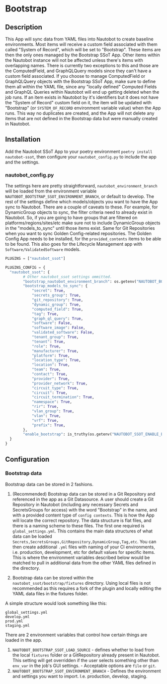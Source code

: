 # Bootstrap


## Description

This App will sync data from YAML files into Nautobot to create baseline environments. Most items will receive a custom field associated with them called "System of Record", which will be set to "Bootstrap". These items are then the only ones managed by the Bootstrap SSoT App. Other items within the Nautobot instance will not be affected unless there's items with overlapping names. There is currently two exceptions to this and those are the ComputedField, and GraphQLQuery models since they can't have a custom field associated. If you choose to manage ComputedField or GraphQLQuery objects with the Bootstrap SSoT App, make sure to define them all within the YAML file, since any "locally defined" Computed Fields and GraphQL Queries within Nautobot will end up getting deleted when the job runs. If an item exists in Nautobot by it's identifiers but it does not have the "System of Record" custom field on it, the item will be updated with "Bootstrap" (or `SYSTEM_OF_RECORD` environment variable value) when the App runs. This way no duplicates are created, and the App will not delete any items that are not defined in the Bootstrap data but were manually created in Nautobot.

## Installation

Add the Nautobot SSoT App to your poetry environment `poetry install nautobot-ssot`, then configure your `nautobot_config.py` to include the app and the settings.


### nautobot_config.py

The settings here are pretty straightforward, `nautobot_environment_branch` will be loaded from the environment variable `NAUTOBOT_BOOTSTRAP_SSOT_ENVIRONMENT_BRANCH`, or default to develop. The rest of the settings define which models/objects you want to have the App sync to Nautobot. There are a couple of caveats to these. For example, for DynamicGroup objects to sync, the filter criteria need to already exist in Nautobot. So, if you are going to have groups that are filtered on platforms/regions/sites/etc make sure not to include DynamicGroup objects in the "models_to_sync" until those items exist. Same for Git Repositories when you want to sync Golden Config-related repositories. The Golden Config App needs to be installed, for the `provided_contents` items to be able to be found. This also goes for the Lifecycle Management app with `Software/ValidatedSoftware` models.

```python
PLUGINS = ["nautobot_ssot"]

PLUGINS_CONFIG = {
  "nautobot_ssot": {
        # Other nautobot_ssot settings ommitted.
        "bootstrap_nautobot_environment_branch": os.getenv("NAUTOBOT_BOOTSTRAP_SSOT_ENVIRONMENT_BRANCH", "develop"),
        "bootstrap_models_to_sync": {
            "secret": True,
            "secrets_group": True,
            "git_repository": True,
            "dynamic_group": True,
            "computed_field": True,
            "tag": True,
            "graph_ql_query": True,
            "software": False,
            "software_image": False,
            "validated_software": False,
            "tenant_group": True,
            "tenant": True,
            "role": True,
            "manufacturer": True,
            "platform": True,
            "location_type": True,
            "location": True,
            "team": True,
            "contact": True,
            "provider": True,
            "provider_network": True,
            "circuit_type": True,
            "circuit": True,
            "circuit_termination": True,
            "namespace": True,
            "rir": True,
            "vlan_group": True,
            "vlan": True,
            "vrf": True,
            "prefix": True,
        },
        "enable_bootstrap": is_truthy(os.getenv("NAUTOBOT_SSOT_ENABLE_BOOTSTRAP", "false")),
  }
}
```

## Configuration

### Bootstrap data

Bootstrap data can be stored in 2 fashions.

1. (Recommended) Bootstrap data can be stored in a Git Repository and referenced in the app as a Git Datasource. A user should create a Git Repository in Nautobot (including any necessary Secrets and SecretsGroups for access) with the word "Bootstrap" in the name, and with a provided content type of `config contexts`. This is how the App will locate the correct repository. The data structure is flat files, and there is a naming scheme to these files. The first one required is `global_settings.yml`. This contains the main data structures of what data can be loaded `Secrets,SecretsGroups,GitRepository,DynamicGroup,Tag,etc`. You can then create additional `.yml` files with naming of your CI environments, i.e. production, development, etc for default values for specific items. This is where the environment variables described below would be matched to pull in additional data from the other YAML files defined in the directory.

2. Bootstrap data can be stored within the `nautobot_ssot/bootstrap/fixtures` directory. Using local files is not recommended as this requires a fork of the plugin and locally editing the YAML data files in the fixtures folder.

A simple structure would look something like this:

```text
global_settings.yml
develop.yml
prod.yml
staging.yml
```

There are 2 environment variables that control how certain things are loaded in the app.

  1. `NAUTOBOT_BOOTSTRAP_SSOT_LOAD_SOURCE` - defines whether to load from the local `fixtures` folder or a GitRepository already present in Nautobot. This setting will get overridden if the user selects something other than `env_var` in the job's GUI settings.
    - Acceptable options are `file` or `git`.
  2. `NAUTOBOT_BOOTSTRAP_SSOT_ENVIRONMENT_BRANCH` - Defines the environment and settings you want to import. I.e. production, develop, staging.
